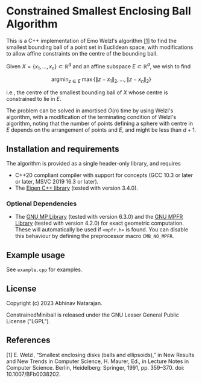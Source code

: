 # Constrained Smallest Enclosing Ball Algorithm
This is a C++ implementation of Emo Welzl's algorithm [[1]](#bib1) to find the smallest bounding ball of a point set in Euclidean space, with modifications to allow affine constraints on the centre of the bounding ball. 

Given $X = \{x_1, \ldots, x_n\} \subset \mathbb{R}^d$ and an affine subspace $E \subset \mathbb{R}^d$, we wish to find
```math
\mathrm{argmin}_{z \in E} \ \max \{\| z - x_1\|_2, \ldots, \|z - x_n\|_2 \}
```
i.e., the centre of the smallest bounding ball of $X$ whose centre is constrained to lie in $E$.

The problem can be solved in amortised $O(n)$ time by using Welzl's algorithm, with a modification of the terminating condition of Welzl's algorithm, noting that the number of points defining a sphere with centre in $E$ depends on the arrangement of points and $E$, and might be less than $d+1$. 

## Installation and requirements
The algorithm is provided as a single header-only library, and requires
- C++20 compliant compiler with support for concepts (GCC 10.3 or later or later, MSVC 2019 16.3 or later).
- The [Eigen C++ library](https://eigen.tuxfamily.org/index.php?title=Main_Page) (tested with version 3.4.0).

### Optional Dependencies
- The [GNU MP Library](https://gmplib.org/) (tested with version 6.3.0) and the [GNU MPFR Library](https://www.mpfr.org/) (tested with version 4.2.0) for exact geometric computation. These will automatically be used if `<mpfr.h>` is found. You can disable this behaviour by defining the preprocessor macro `CMB_NO_MPFR`.

## Example usage
See `example.cpp` for examples.

## License
Copyright (c) 2023 Abhinav Natarajan.

ConstrainedMiniball is released under the GNU Lesser General Public License ("LGPL").

## References

<a name="bib1">[1]</a> E. Welzl, “Smallest enclosing disks (balls and ellipsoids),” in New Results and New Trends in Computer Science, H. Maurer, Ed., in Lecture Notes in Computer Science. Berlin, Heidelberg: Springer, 1991, pp. 359–370. doi: 10.1007/BFb0038202.

